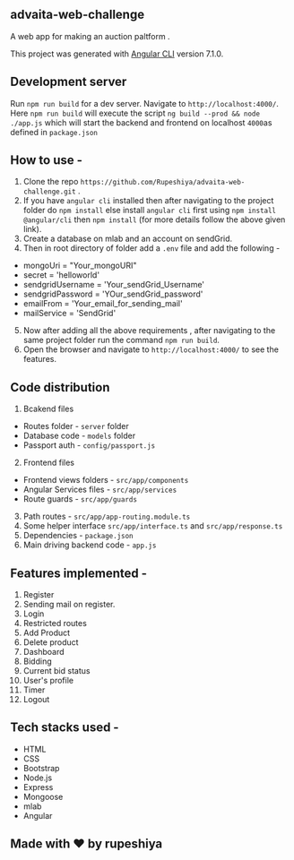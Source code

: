 ## advaita-web-challenge

A web app for making an auction paltform .

This project was generated with [Angular CLI](https://github.com/angular/angular-cli) version 7.1.0.

## Development server

Run `npm run build` for a dev server. Navigate to `http://localhost:4000/`. 
Here `npm run build` will execute the script `ng build --prod && node ./app.js` which will start the backend and frontend on localhost `4000`as defined in `package.json`

## How to use -

 1. Clone the repo `https://github.com/Rupeshiya/advaita-web-challenge.git` .
 2. If you have `angular cli` installed then after navigating to the project folder do `npm install` else install `angular cli` first using `npm install @angular/cli` then `npm install` (for more details follow the above given link). 
 3. Create a database on mlab and an account on sendGrid.
 4. Then in root directory of folder add a `.env` file and add the following -
  - mongoUri = "Your_mongoURI"
  - secret = 'helloworld'
  - sendgridUsername = 'Your_sendGrid_Username'
  - sendgridPassword = 'YOur_sendGrid_password'
  - emailFrom = 'Your_email_for_sending_mail'
  - mailService = 'SendGrid'
 5. Now after adding all the above requirements , after navigating to the same project folder run the command `npm run build`.
 6. Open the browser and navigate to `http://localhost:4000/` to see the features.

## Code distribution 

 1. Bcakend files
  - Routes folder - `server` folder
  - Database code - `models` folder
  - Passport auth - `config/passport.js`
 2. Frontend files
  - Frontend views folders - `src/app/components`
  - Angular Services files - `src/app/services`
  - Route guards - `src/app/guards`
  
 3. Path routes - `src/app/app-routing.module.ts`
 4. Some helper interface `src/app/interface.ts` and `src/app/response.ts`
 5. Dependencies - `package.json`
 6. Main driving backend code - `app.js`

## Features implemented -

 1.  Register
 2.  Sending mail on register.
 3.  Login
 4.  Restricted routes
 5.  Add Product
 6.  Delete product
 7.  Dashboard
 8.  Bidding
 9.  Current bid status
 10. User's profile
 11. Timer
 12. Logout 
 
## Tech stacks used -

 - HTML
 - CSS
 - Bootstrap
 - Node.js
 - Express
 - Mongoose
 - mlab
 - Angular


 ## Made with :heart: by **rupeshiya**
 
 
